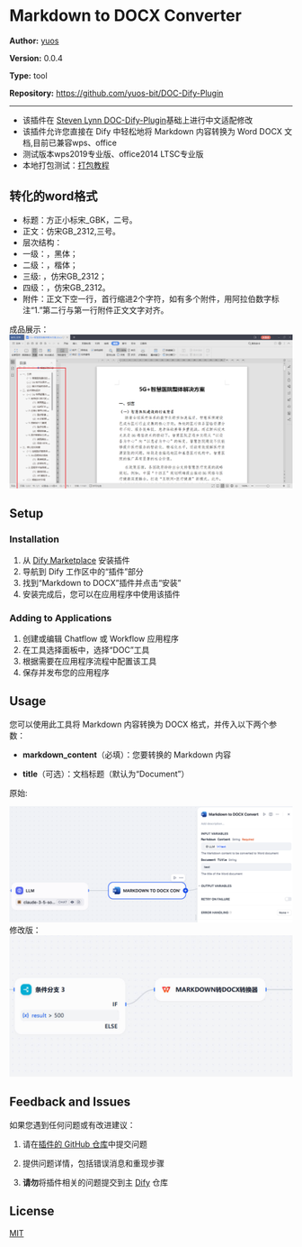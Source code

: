# Markdown to DOCX Converter

**Author:** [yuos](https://github.com/yuos-bit)

**Version:** 0.0.4

**Type:** tool

**Repository:** https://github.com/yuos-bit/DOC-Dify-Plugin

---
- 该插件在 [Steven Lynn DOC-Dify-Plugin](https://github.com/stvlynn/DOC-Dify-Plugin)基础上进行中文适配修改
- 该插件允许您直接在 Dify 中轻松地将 Markdown 内容转换为 Word DOCX 文档,目前已兼容wps、office
- 测试版本wps2019专业版、office2014 LTSC专业版
- 本地打包测试：[打包教程](./README-Zh-cn.md) 
## 转化的word格式
- 标题：方正小标宋_GBK，二号。
- 正文：仿宋GB_2312,三号。
- 层次结构：
- 一级：，黑体；
- 二级：，楷体；
- 三级: ，仿宋GB_2312；
- 四级：，仿宋GB_2312。
- 附件：正文下空一行，首行缩进2个字符，如有多个附件，用阿拉伯数字标注“1.”第二行与第一行附件正文文字对齐。

成品展示：
![Tool Configuration](./_assets/image-2.png)

## Setup

### Installation

1. 从 [Dify Marketplace](https://marketplace.dify.ai/plugins/stvlynn/doc) 安装插件
2. 导航到 Dify 工作区中的“插件”部分
3. 找到“Markdown to DOCX”插件并点击“安装”
4. 安装完成后，您可以在应用程序中使用该插件

### Adding to Applications

1. 创建或编辑 Chatflow 或 Workflow 应用程序
2. 在工具选择面板中，选择“DOC”工具
3. 根据需要在应用程序流程中配置该工具
4. 保存并发布您的应用程序

## Usage

您可以使用此工具将 Markdown 内容转换为 DOCX 格式，并传入以下两个参数：

- **markdown_content**（必填）：您要转换的 Markdown 内容

- **title**（可选）：文档标题（默认为“Document”）

原始:

![Tool Configuration](./_assets/doc-configure.png)
修改版：
![Tool Configuration](./_assets/image.jpg)

## Feedback and Issues

如果您遇到任何问题或有改进建议：

1. 请在[插件的 GitHub 仓库](https://github.com/yuos-bit/DOC-Dify-Plugin/issues)中提交问题

2. 提供问题详情，包括错误消息和重现步骤

3. **请勿**将插件相关的问题提交到主 [Dify](https://github.com/langgenius/dify) 仓库

## License

[MIT](./LICENSE)